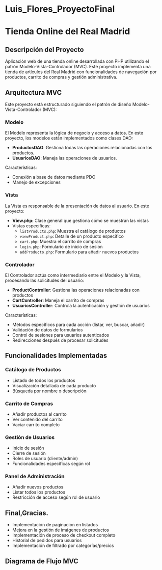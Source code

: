 # Luis_Flores_ProyectoFinal
# Tienda Online del Real Madrid

## Descripción del Proyecto

Aplicación web de una tienda online desarrollada con PHP utilizando el patrón Modelo-Vista-Controlador (MVC). Este proyecto implementa una tienda de artículos del Real Madrid con funcionalidades de navegación por productos, carrito de compras y gestión administrativa.

## Arquitectura MVC

Este proyecto está estructurado siguiendo el patrón de diseño Modelo-Vista-Controlador (MVC):

### Modelo

El Modelo representa la lógica de negocio y acceso a datos. En este proyecto, los modelos están implementados como clases DAO:

- **ProductosDAO**: Gestiona todas las operaciones relacionadas con los productos.
- **UsuariosDAO**: Maneja las operaciones de usuarios.

Características:
- Conexión a base de datos mediante PDO
- Manejo de excepciones

### Vista

La Vista es responsable de la presentación de datos al usuario. En este proyecto:

- **View.php**: Clase general que gestiona cómo se muestran las vistas
- Vistas específicas:
  - `listProducts.php`: Muestra el catálogo de productos
  - `viewProduct.php`: Detalle de un producto específico
  - `cart.php`: Muestra el carrito de compras
  - `login.php`: Formulario de inicio de sesión
  - `addProducto.php`: Formulario para añadir nuevos productos

### Controlador

El Controlador actúa como intermediario entre el Modelo y la Vista, procesando las solicitudes del usuario:

- **ProductController**: Gestiona las operaciones relacionadas con productos
- **CartController**: Maneja el carrito de compras
- **UsuariosController**: Controla la autenticación y gestión de usuarios

Características:
- Métodos específicos para cada acción (listar, ver, buscar, añadir)
- Validación de datos de formularios
- Control de sesiones para usuarios autenticados
- Redirecciones después de procesar solicitudes

## Funcionalidades Implementadas

### Catálogo de Productos
- Listado de todos los productos
- Visualización detallada de cada producto
- Búsqueda por nombre o descripción

### Carrito de Compras
- Añadir productos al carrito
- Ver contenido del carrito
- Vaciar carrito completo

### Gestión de Usuarios
- Inicio de sesión
- Cierre de sesión
- Roles de usuario (cliente/admin)
- Funcionalidades específicas según rol

### Panel de Administración
- Añadir nuevos productos
- Listar todos los productos
- Restricción de acceso según rol de usuario

## Final,Gracias.
- Implementación de paginación en listados
- Mejora en la gestión de imágenes de productos
- Implementación de proceso de checkout completo
- Historial de pedidos para usuarios
- Implementación de filtrado por categorías/precios

## Diagrama de Flujo MVC
